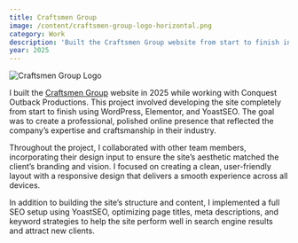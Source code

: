 ```yaml
---
title: Craftsmen Group
image: /content/craftsmen-group-logo-horizontal.png
category: Work
description: 'Built the Craftsmen Group website from start to finish in 2025 using WordPress, Elementor, and YoastSEO, with design collaboration while working for Conquest Outback Productions.'
year: 2025
---
```


![Craftsmen Group Logo](/content/craftsmen-group-logo-horizontal.png)

I built the [Craftsmen Group](https://craftsmengroup.ca/) website in 2025 while working with Conquest Outback Productions. This project involved developing the site completely from start to finish using WordPress, Elementor, and YoastSEO. The goal was to create a professional, polished online presence that reflected the company’s expertise and craftsmanship in their industry.

Throughout the project, I collaborated with other team members, incorporating their design input to ensure the site’s aesthetic matched the client’s branding and vision. I focused on creating a clean, user-friendly layout with a responsive design that delivers a smooth experience across all devices.

In addition to building the site’s structure and content, I implemented a full SEO setup using YoastSEO, optimizing page titles, meta descriptions, and keyword strategies to help the site perform well in search engine results and attract new clients.